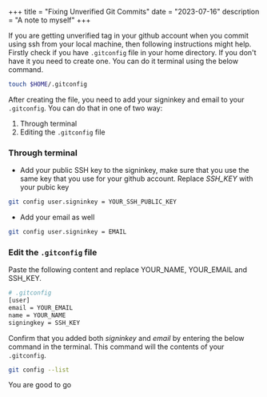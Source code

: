 +++
title = "Fixing Unverified Git Commits"
date = "2023-07-16"
description = "A note to myself"
+++ 

If you are getting unverified tag in your github account when you commit using ssh from your local machine, then following instructions might help. Firstly check if you have `.gitconfig` file in your home directory. If you don't have it you need to create one. You can do it terminal using the below command.
```bash
touch $HOME/.gitconfig
```
After creating the file, you need to add your signinkey and email to your `.gitconfig`. You can do that in one of two way:
1. Through terminal
2. Editing the `.gitconfig` file

### Through terminal
- Add your public SSH key to the signinkey, make sure that you use the same key that you use for your github account. Replace *SSH_KEY* with your pubic key
```sh
git config user.signinkey = YOUR_SSH_PUBLIC_KEY
```
- Add your email as well
```sh
git config user.signinkey = EMAIL
```

### Edit the `.gitconfig` file
Paste the following content and replace YOUR_NAME, YOUR_EMAIL and SSH_KEY.
```bash
# .gitconfig
[user]
email = YOUR_EMAIL
name = YOUR_NAME
signingkey = SSH_KEY
```
Confirm that you added both *signinkey* and *email* by entering the below command in the terminal. This command will the contents of your `.gitconfig`.
```bash
git config --list
```
You are good to go
